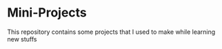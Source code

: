 # Mini-Projects
This repository contains some projects that I used to make while learning new stuffs
